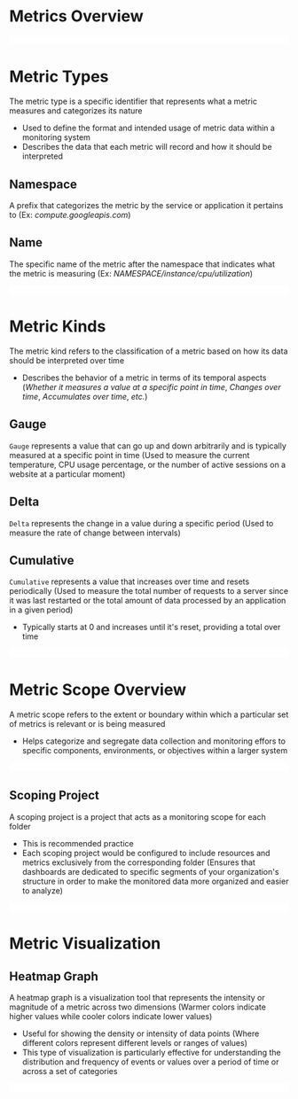 # Metrics Overview

![](https://github.com/JonmarCorpuz/LetsLearn/blob/main/Assets/Whitespace.png)

# Metric Types

The metric type is a specific identifier that represents what a metric measures and categorizes its nature

* Used to define the format and intended usage of metric data within a monitoring system
* Describes the data that each metric will record and how it should be interpreted

## Namespace 

A prefix that categorizes the metric by the service or application it pertains to (Ex: *compute.googleapis.com*) 

## Name 

The specific name of the metric after the namespace that indicates what the metric is measuring (Ex: *NAMESPACE/instance/cpu/utilization*) 

![](https://github.com/JonmarCorpuz/LetsLearn/blob/main/Assets/Whitespace.png)

# Metric Kinds

The metric kind refers to the classification of a metric based on how its data should be interpreted over time

* Describes the behavior of a metric in terms of its temporal aspects (*Whether it measures a value at a specific point in time*, *Changes over time*, *Accumulates over time*, *etc.*)

## Gauge 

`Gauge` represents a value that can go up and down arbitrarily and is typically measured at a specific point in time (Used to measure the current temperature, CPU usage percentage, or the number of active sessions on a website at a particular moment) 

## Delta 

`Delta` represents the change in a value during a specific period (Used to measure the rate of change between intervals)

## Cumulative 

`Cumulative` represents a value that increases over time and resets periodically (Used to measure the total number of requests to a server since it was last restarted or the total amount of data processed by an application in a given period)

* Typically starts at 0 and increases until it's reset, providing a total over time

![](https://github.com/JonmarCorpuz/LetsLearn/blob/main/Assets/Whitespace.png)

# Metric Scope Overview

A metric scope refers to the extent or boundary within which a particular set of metrics is relevant or is being measured

* Helps categorize and segregate data collection and monitoring effors to specific components, environments, or objectives within a larger system

![](https://github.com/JonmarCorpuz/LetsLearn/blob/main/Assets/Whitespace.png)

## Scoping Project 

A scoping project is a project that acts as a monitoring scope for each folder

* This is recommended practice
* Each scoping project would be configured to include resources and metrics exclusively from the corresponding folder (Ensures that dashboards are dedicated to specific segments of your organization's structure in order to make the monitored data more organized and easier to analyze)

![](https://github.com/JonmarCorpuz/LetsLearn/blob/main/Assets/Whitespace.png)

# Metric Visualization

## Heatmap Graph 

A heatmap graph is a visualization tool that represents the intensity or magnitude of a metric across two dimensions (Warmer colors indicate higher values while cooler colors indicate lower values)

* Useful for showing the density or intensity of data points (Where different colors represent different levels or ranges of values)
* This type of visualization is particularly effective for understanding the distribution and frequency of events or values over a period of time or across a set of categories

![](https://github.com/JonmarCorpuz/LetsLearn/blob/main/Assets/Whitespace.png)
